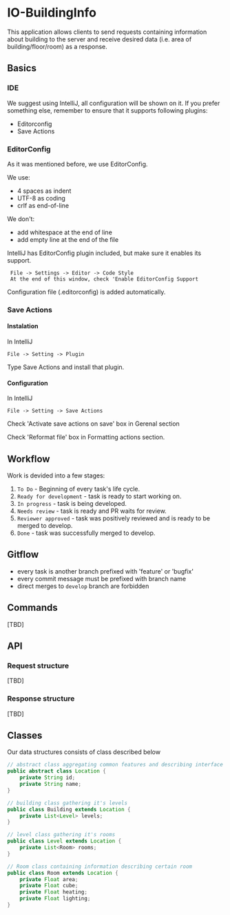 # IO-BuildingInfo

This application allows clients to send requests containing information about building to the server
and receive desired data (i.e. area of building/floor/room) as a response.

## Basics
### IDE
We suggest using IntelliJ, all configuration will be shown on it.
If you prefer something else, remember to ensure that it supports following plugins:

* Editorconfig
* Save Actions

### EditorConfig

As it was mentioned before, we use EditorConfig.

We use:

* 4 spaces as indent
* UTF-8 as coding
* crlf as end-of-line

We don't:

* add whitespace at the end of line
* add empty line at the end of the file

IntelliJ has EditorConfig plugin included, but make sure it enables its support.
```
 File -> Settings -> Editor -> Code Style
 At the end of this window, check 'Enable EditorConfig Support
```

Configuration file (.editorconfig) is added automatically.

### Save Actions

#### Instalation

In IntelliJ
```
File -> Setting -> Plugin
```
Type Save Actions and install that plugin.

#### Configuration
In IntelliJ
```
File -> Setting -> Save Actions
```
Check 'Activate save actions on save' box in Gerenal section

Check 'Reformat file' box in Formatting actions section.

## Workflow
Work is devided into a few stages:
1. `To Do` - Beginning of every task's life cycle.
2. `Ready for development` - task is ready to start working on.
3. `In progress` - task is being developed. 
4. `Needs review` - task is ready and PR waits for review.
5. `Reviewer approved` - task was positively reviewed and is ready to be merged to develop.
6. `Done` - task was successfully merged to develop.

## Gitflow
* every task is another branch prefixed with 'feature' or 'bugfix'
* every commit message must be prefixed with branch name
* direct merges to `develop` branch are forbidden

## Commands
[TBD]

## API
### Request structure
[TBD]
### Response structure
[TBD]

## Classes
Our data structures consists of class described below 

```java
// abstract class aggregating common features and describing interface of our data structures
public abstract class Location {
    private String id;
    private String name;
}

// building class gathering it's levels
public class Building extends Location {
    private List<Level> levels;
}

// level class gathering it's rooms
public class Level extends Location {
    private List<Room> rooms;
}

// Room class containing information describing certain room
public class Room extends Location {
    private Float area;
    private Float cube;
    private Float heating;
    private Float lighting;
}
```
